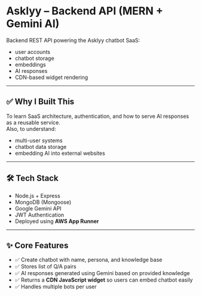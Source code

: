 # Asklyy – Backend API (MERN + Gemini AI)

Backend REST API powering the Asklyy chatbot SaaS:
- user accounts
- chatbot storage
- embeddings
- AI responses
- CDN-based widget rendering

---

## ✅ Why I Built This
To learn SaaS architecture, authentication, and how to serve AI responses as a reusable service.  
Also, to understand:
- multi-user systems
- chatbot data storage
- embedding AI into external websites

---

## 🛠 Tech Stack
- Node.js + Express
- MongoDB (Mongoose)
- Google Gemini API
- JWT Authentication
- Deployed using **AWS App Runner**

---

## ✨ Core Features
- ✅ Create chatbot with name, persona, and knowledge base
- ✅ Stores list of Q/A pairs
- ✅ AI responses generated using Gemini based on provided knowledge
- ✅ Returns a **CDN JavaScript widget** so users can embed chatbot easily
- ✅ Handles multiple bots per user
